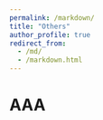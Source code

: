 ```yaml
---
permalink: /markdown/
title: "Others"
author_profile: true
redirect_from: 
  - /md/
  - /markdown.html
---
```


# AAA  

